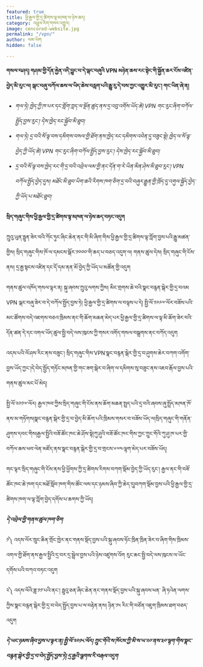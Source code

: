 ```yaml
---
featured: true
title: ཕྱི་རྒྱལ་གྱི་དྲ་ཚིགས་ལྟ་མཁན་ལ་ཉེས་ཆད།
category: འཕྲུལ་རིག་གསར་འགྱུར།
image: cencored-website.jpg
permalink: "/vpn/"
author: ལམ་ཡིག
hidden: false

---
```



**གསལ་བཤད། གཤམ་གྱི་དོན་རྐྱེན་འདི་བྱུང་བ་དེ་ལྒང་བཞུའི VPN མཉེན་ཆས་རང་སྟེང་གི་སྐྱོན་ཆར་ངོས་འཛིན་བྱེད་མི་རུང་ལ། ལྒང་བཞུ་བཀོལ་ཆས་ལ་ཡིད་ཆེས་བརླག་པའི་རྒྱུ་རུ་དེ་བས་ཀྱང་འགྱུར་མི་རུང་། གང་ཡིན་ཞེ་ན།**

* _གལ་ཏེ། ཁྱེད་ཀྱི་ཁ་པར་དང་གློག་ཀླད་ལ་སྔོན་ཚུད་ནས་དྲ་འབུ་འགོས་ཡོད་ཚེ། VPN གང་རུང་ཞིག་བཀོལ་སྤྱོད་བྱས་རུང་། དེས་ཁྱེད་རང་སྐྱོབ་མི་ཐུབ།_
* _གལ་ཏེ། དྲ་བའི་སོ་ལྟ་བས་དམིགས་བསལ་གྱི་ཐོག་ནས་ཁྱེད་རང་དམིགས་འབེན་དུ་བཟུང་སྟེ། ཁྱེད་ལ་སོ་ལྟ་བྱེད་ཀྱི་ཡོད་ཚེ། VPN གང་རུང་ཞིག་བཀོལ་སྤྱོད་བྱས་རུང་། དེས་ཁྱེད་རང་སྐྱོབ་མི་ཐུབ།_
* _དྲ་བའི་སོ་ལྟ་བས་ཁྱེད་རང་གི་དྲ་བའི་འབྲེལ་ལམ་གྱི་ནང་དོན་ག་རེ་ཡིན་མིན་ཤེས་མི་ཐུབ་རུང་། VPN བཀོལ་སྤྱོད་བྱེད་དུས། མཐོང་མི་ཐུབ་ཡིག་ཆའི་རིགས་ཁག་ཅིག་དྲ་བའི་བཞུར་རྒྱུན་གྱི་ཁྲོད་དུ་འགུལ་སྐྱོད་བྱེད་ཀྱི་ཡོད་པ་མཐོང་ཐུབ།_

**སྲིད་གཞུང་གིས་ཕྱི་རྒྱལ་གྱི་དྲ་ཚིགས་ལྟ་མཁན་ལ་ཉེས་ཆད་བཏང་འདུག**

ཀྲུའུ་ཡུན་ཧྥུན་ཟེར་བའི་ཀོང་ཏུང་ཞིང་ཆེན་ནང་གི་མི་ཞིག་གིས་ཕྱི་རྒྱལ་གྱི་དྲ་ཚིགས་ལྟ་ཀློག་བྱས་པའི་རྒྱུ་མཚན་གྱིས། སྲིད་གཞུང་གིས་ཁོ་ལ་དམངས་སྒོར་༡༠༠༠་གི་ཆད་པ་བཅད་འདུག་ལ། གནས་ཚུལ་དེས། སྲིད་གཞུང་གི་ངོས་ནས། དྲ་རྒྱ་སྟངས་འཛིན་དང་དོ་དམ་ནན་མོ་བྱེད་ཀྱི་ཡོད་པ་མཚོན་གྱི་འདུག

གནས་ཚུལ་འཁོད་གསལ་ལྟར་ན། སྐུ་ཞབས་ཀྲུའུ་ལགས་ཀྱིས། མིང་གྲགས་ཆེ་བའི་སྣང་བརྙན་སྒེར་གྱི་དྲ་བའམ VPN ལྒང་བཞུ་ཟེར་བ་དེ་བཀོལ་སྤྱོད་བྱས་ཏེ། ཕྱི་རྒྱལ་གྱི་དྲ་ཚིགས་ལ་བལྟས་པ་དེ། སྤྱི་ལོ་༡༩༩༧་ལོར་བཟོས་པའི་མང་ཚོགས་བདེ་འཇགས་བཅའ་ཁྲིམས་ནང་གི་ཆོག་མཆན་མེད་པར་ཕྱི་རྒྱལ་གྱི་དྲ་ཚིགས་ལ་ལྟ་མི་ཆོག་ཟེར་བའི་དོན་ཚན་དེ་དང་འགལ་ཡོད་ཚུལ་སྤྱི་བདེ་ལས་ཁུངས་ཀྱི་གསར་འགོད་གསལ་བསྒྲགས་ནང་བཀོད་འདུག

འདས་པའི་ལོ་ཤས་རིང་ནས་བཟུང་། སྲིད་གཞུང་གིས་VPN་སྣང་བརྙན་སྒེར་གྱི་དྲ་བ་ཤུགས་ཆེར་བཀག་འགོག་བྱས་ཡོད་ཀྱང་།དེ་བེད་སྤྱོད་གཏོང་མཁན་གྱི་གང་ཟག་སྒེར་བ་ཞིག་ལ་དམིགས་སུ་བཟུང་ནས་འཇབ་རྒོལ་བྱས་པའི་གནས་ཚུལ་མང་པོ་མེད།

སྤྱི་ལོ་༢༠༡༧་ལོར། རྒྱལ་ཁབ་ཀྱིས་སྲིད་གཞུང་གི་ངོས་ནས་ཆོག་མཆན་སྤྲད་པའི་དྲ་བའི་ཞབས་ཞུ་སྤྲོད་མཁན་ཁོ་ནས་མ་གཏོགས།སྣང་བརྙན་སྒེར་གྱི་དྲ་བ་བྱེད་མི་ཆོག་པའི་ཁྲིམས་གསར་བ་བཟོས་ཡོད་ལ།སྲིད་གཞུང་གི་གནོན་ཤུགས་དབང་གིས།རྒྱལ་སྤྱིའི་བཟོ་ཚོང་ཁང་ཆེ་ཤོས་སྟེ།ཀུ་ཤུའི་བཟོ་ཚོང་ཁང་གིས་ཀྱང་ཀྲུང་གོའི་ཀུ་ཤུ་ཁ་པར་གྱི་བཀོལ་ཆས་ཕབ་ལེན་མཛོད་ནས་སྣང་བརྙན་སྒེར་གྱི་དྲ་བ་གྲངས་༦༧༤ལྷག་མེད་པར་བཟོས་ཡོད།

གང་ལྟར་སྲིད་གཞུང་གི་ངོས་ནས་ཕྱི་ཕྱོགས་ཀྱི་དྲ་ཚིགས་རིགས་བཀག་སྡོམ་བྱེད་ཀྱི་ཡོད་རུང་། རྒྱལ་ནང་གི་བཟོ་ཚོང་ཁང་ཆེ་ཁག་དང་མཐོ་སློབ་ཁག་གིས་ཚོང་ལས་དང་ཉམས་ཞིབ་ཀྱི་ཆེད་དུ།བཀག་སྡོམ་བྱས་པའི་ཕྱི་རྒྱལ་གྱི་དྲ་ཚིགས་ཁག་ལ་ལྟ་ཀློག་བྱེད་དགོས་པ་ཆགས་ཀྱི་ཡོད།

**_དེ་འབྲེལ་གྱི་གནས་ཚུལ་ཁག་ཅིག_**

༡༽ འདས་ལོར་ཁྲུང་ཆིན་གྲོང་ཁྱེར་ནང་གནས་སྡོད་བྱས་པའི་སྐུ་ཞབས་ཧོང་ཁྲིན་ཁྲིན་ཟེར་བ་ཞིག་གིས་ཁྲིམས་འགལ་གྱི་ཐོག་ནས་རྒྱལ་སྤྱིའི་དྲ་བར་དྲ་སྦྲེལ་བྱས་པའི་ཉེས་འཛུགས་འོག རུང་ཆང་སྤྱི་བདེ་ལས་ཁུངས་ལ་ཡོང་དགོས་པའི་བཀའ་བཏང་འདུག

༢༽ འདས་ལོའི་ཟླ་༡༡་པའི་ནང་། ཧྥུའུ་ཅན་ཞིང་ཆེན་ནང་གནས་སྡོད་བྱས་པའི་སྐུ་ཞབས་ཕན་ ཞི་ཏའེན་ལགས་ཀྱིས་སྣང་བརྙན་སྒེར་གྱི་དྲ་བ་བེད་སྤྱོད་བྱས་པ་ལ་བརྟེན་ནས། ཉིན་༡༥ རིང་གི་བཙོན་འཇུག་ཁྲིམས་ཐག་བཅད་འདུག

**_དེ་ཡང་ཉམས་ཞིབ་བྱས་པ་ལྟར་ན། སྤྱི་ལོ་༢༠༡༨་ལོར། ཀྲུང་གོའི་ས་ཁོངས་ཀྱི་མི་ས་ཡ་༢༠་ནས་༣༠་ལྷག་གིས་སྣང་བརྙན་སྒེར་གྱི་དྲ་བ་བེད་སྤྱོད་བྱས་ཏེ། དྲ་རྒྱའི་ལྕགས་རི་བརྒལ་འདུག_**